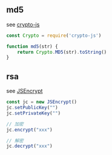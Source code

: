 

## md5

see [crypto-js](https://www.npmjs.com/package/crypto-js)

```js
const Crypto = require('crypto-js')

function md5(str) {
    return Crypto.MD5(str).toString()
}
```


## rsa

see [JSEncrypt](https://www.npmjs.com/package/jsencrypt)

```js
const jc = new JSEncrypt()
jc.setPublicKey("")
jc.setPrivateKey("")

// 加密
jc.encrypt("xxx")

// 解密
jc.decrypt("xxx")
```
